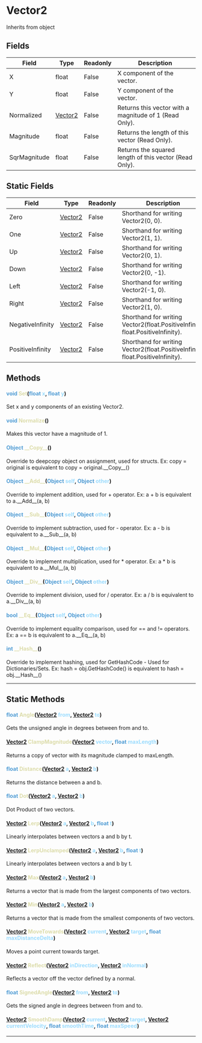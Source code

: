 # Vector2
Inherits from object
## Fields
|Field|Type|Readonly|Description|
|---|---|---|---|
|X|float|False|X component of the vector.|
|Y|float|False|Y component of the vector.|
|Normalized|[Vector2](../objects/Vector2.md)|False|Returns this vector with a magnitude of 1 (Read Only).|
|Magnitude|float|False|Returns the length of this vector (Read Only).|
|SqrMagnitude|float|False|Returns the squared length of this vector (Read Only).|
## Static Fields
|Field|Type|Readonly|Description|
|---|---|---|---|
|Zero|[Vector2](../objects/Vector2.md)|False|Shorthand for writing Vector2(0, 0).|
|One|[Vector2](../objects/Vector2.md)|False|Shorthand for writing Vector2(1, 1).|
|Up|[Vector2](../objects/Vector2.md)|False|Shorthand for writing Vector2(0, 1).|
|Down|[Vector2](../objects/Vector2.md)|False|Shorthand for writing Vector2(0, -1).|
|Left|[Vector2](../objects/Vector2.md)|False|Shorthand for writing Vector2(-1, 0).|
|Right|[Vector2](../objects/Vector2.md)|False|Shorthand for writing Vector2(1, 0).|
|NegativeInfinity|[Vector2](../objects/Vector2.md)|False|Shorthand for writing Vector2(float.PositiveInfinity, float.PositiveInfinity).|
|PositiveInfinity|[Vector2](../objects/Vector2.md)|False|Shorthand for writing Vector2(float.PositiveInfinity, float.PositiveInfinity).|
## Methods
#### <span style="color:#509cd4">void</span> <span style="color:#dcdcaa">Set</span>(<span style="color:#509cd4">float</span> <span style="color:#9cdcfe">x</span>, <span style="color:#509cd4">float</span> <span style="color:#9cdcfe">y</span>)
Set x and y components of an existing Vector2.
#### <span style="color:#509cd4">void</span> <span style="color:#dcdcaa">Normalize</span>()
Makes this vector have a magnitude of 1.
#### <span style="color:#509cd4">Object</span> <span style="color:#dcdcaa">\_\_Copy\_\_</span>()
Override to deepcopy object on assignment, used for structs. Ex: copy = original is equivalent to copy = original.\_\_Copy\_\_()
#### <span style="color:#509cd4">Object</span> <span style="color:#dcdcaa">\_\_Add\_\_</span>(<span style="color:#509cd4">Object</span> <span style="color:#9cdcfe">self</span>, <span style="color:#509cd4">Object</span> <span style="color:#9cdcfe">other</span>)
Override to implement addition, used for + operator. Ex: a + b is equivalent to a.\_\_Add\_\_(a, b)
#### <span style="color:#509cd4">Object</span> <span style="color:#dcdcaa">\_\_Sub\_\_</span>(<span style="color:#509cd4">Object</span> <span style="color:#9cdcfe">self</span>, <span style="color:#509cd4">Object</span> <span style="color:#9cdcfe">other</span>)
Override to implement subtraction, used for - operator. Ex: a - b is equivalent to a.\_\_Sub\_\_(a, b)
#### <span style="color:#509cd4">Object</span> <span style="color:#dcdcaa">\_\_Mul\_\_</span>(<span style="color:#509cd4">Object</span> <span style="color:#9cdcfe">self</span>, <span style="color:#509cd4">Object</span> <span style="color:#9cdcfe">other</span>)
Override to implement multiplication, used for * operator. Ex: a * b is equivalent to a.\_\_Mul\_\_(a, b)
#### <span style="color:#509cd4">Object</span> <span style="color:#dcdcaa">\_\_Div\_\_</span>(<span style="color:#509cd4">Object</span> <span style="color:#9cdcfe">self</span>, <span style="color:#509cd4">Object</span> <span style="color:#9cdcfe">other</span>)
Override to implement division, used for / operator. Ex: a / b is equivalent to a.\_\_Div\_\_(a, b)
#### <span style="color:#509cd4">bool</span> <span style="color:#dcdcaa">\_\_Eq\_\_</span>(<span style="color:#509cd4">Object</span> <span style="color:#9cdcfe">self</span>, <span style="color:#509cd4">Object</span> <span style="color:#9cdcfe">other</span>)
Override to implement equality comparison, used for == and != operators. Ex: a == b is equivalent to a.\_\_Eq\_\_(a, b)
#### <span style="color:#509cd4">int</span> <span style="color:#dcdcaa">\_\_Hash\_\_</span>()
Override to implement hashing, used for GetHashCode - Used for Dictionaries/Sets. Ex: hash = obj.GetHashCode() is equivalent to hash = obj.\_\_Hash\_\_()

---

## Static Methods
#### <span style="color:#509cd4">float</span> <span style="color:#dcdcaa">Angle</span>(<span style="color:#509cd4">[Vector2](../objects/Vector2.md)</span> <span style="color:#9cdcfe">from</span>, <span style="color:#509cd4">[Vector2](../objects/Vector2.md)</span> <span style="color:#9cdcfe">to</span>)
Gets the unsigned angle in degrees between from and to.
#### <span style="color:#509cd4">[Vector2](../objects/Vector2.md)</span> <span style="color:#dcdcaa">ClampMagnitude</span>(<span style="color:#509cd4">[Vector2](../objects/Vector2.md)</span> <span style="color:#9cdcfe">vector</span>, <span style="color:#509cd4">float</span> <span style="color:#9cdcfe">maxLength</span>)
Returns a copy of vector with its magnitude clamped to maxLength.
#### <span style="color:#509cd4">float</span> <span style="color:#dcdcaa">Distance</span>(<span style="color:#509cd4">[Vector2](../objects/Vector2.md)</span> <span style="color:#9cdcfe">a</span>, <span style="color:#509cd4">[Vector2](../objects/Vector2.md)</span> <span style="color:#9cdcfe">b</span>)
Returns the distance between a and b.
#### <span style="color:#509cd4">float</span> <span style="color:#dcdcaa">Dot</span>(<span style="color:#509cd4">[Vector2](../objects/Vector2.md)</span> <span style="color:#9cdcfe">a</span>, <span style="color:#509cd4">[Vector2](../objects/Vector2.md)</span> <span style="color:#9cdcfe">b</span>)
Dot Product of two vectors.
#### <span style="color:#509cd4">[Vector2](../objects/Vector2.md)</span> <span style="color:#dcdcaa">Lerp</span>(<span style="color:#509cd4">[Vector2](../objects/Vector2.md)</span> <span style="color:#9cdcfe">a</span>, <span style="color:#509cd4">[Vector2](../objects/Vector2.md)</span> <span style="color:#9cdcfe">b</span>, <span style="color:#509cd4">float</span> <span style="color:#9cdcfe">t</span>)
Linearly interpolates between vectors a and b by t.
#### <span style="color:#509cd4">[Vector2](../objects/Vector2.md)</span> <span style="color:#dcdcaa">LerpUnclamped</span>(<span style="color:#509cd4">[Vector2](../objects/Vector2.md)</span> <span style="color:#9cdcfe">a</span>, <span style="color:#509cd4">[Vector2](../objects/Vector2.md)</span> <span style="color:#9cdcfe">b</span>, <span style="color:#509cd4">float</span> <span style="color:#9cdcfe">t</span>)
Linearly interpolates between vectors a and b by t.
#### <span style="color:#509cd4">[Vector2](../objects/Vector2.md)</span> <span style="color:#dcdcaa">Max</span>(<span style="color:#509cd4">[Vector2](../objects/Vector2.md)</span> <span style="color:#9cdcfe">a</span>, <span style="color:#509cd4">[Vector2](../objects/Vector2.md)</span> <span style="color:#9cdcfe">b</span>)
Returns a vector that is made from the largest components of two vectors.
#### <span style="color:#509cd4">[Vector2](../objects/Vector2.md)</span> <span style="color:#dcdcaa">Min</span>(<span style="color:#509cd4">[Vector2](../objects/Vector2.md)</span> <span style="color:#9cdcfe">a</span>, <span style="color:#509cd4">[Vector2](../objects/Vector2.md)</span> <span style="color:#9cdcfe">b</span>)
Returns a vector that is made from the smallest components of two vectors.
#### <span style="color:#509cd4">[Vector2](../objects/Vector2.md)</span> <span style="color:#dcdcaa">MoveTowards</span>(<span style="color:#509cd4">[Vector2](../objects/Vector2.md)</span> <span style="color:#9cdcfe">current</span>, <span style="color:#509cd4">[Vector2](../objects/Vector2.md)</span> <span style="color:#9cdcfe">target</span>, <span style="color:#509cd4">float</span> <span style="color:#9cdcfe">maxDistanceDelta</span>)
Moves a point current towards target.
#### <span style="color:#509cd4">[Vector2](../objects/Vector2.md)</span> <span style="color:#dcdcaa">Reflect</span>(<span style="color:#509cd4">[Vector2](../objects/Vector2.md)</span> <span style="color:#9cdcfe">inDirection</span>, <span style="color:#509cd4">[Vector2](../objects/Vector2.md)</span> <span style="color:#9cdcfe">inNormal</span>)
Reflects a vector off the vector defined by a normal.
#### <span style="color:#509cd4">float</span> <span style="color:#dcdcaa">SignedAngle</span>(<span style="color:#509cd4">[Vector2](../objects/Vector2.md)</span> <span style="color:#9cdcfe">from</span>, <span style="color:#509cd4">[Vector2](../objects/Vector2.md)</span> <span style="color:#9cdcfe">to</span>)
Gets the signed angle in degrees between from and to.
#### <span style="color:#509cd4">[Vector2](../objects/Vector2.md)</span> <span style="color:#dcdcaa">SmoothDamp</span>(<span style="color:#509cd4">[Vector2](../objects/Vector2.md)</span> <span style="color:#9cdcfe">current</span>, <span style="color:#509cd4">[Vector2](../objects/Vector2.md)</span> <span style="color:#9cdcfe">target</span>, <span style="color:#509cd4">[Vector2](../objects/Vector2.md)</span> <span style="color:#9cdcfe">currentVelocity</span>, <span style="color:#509cd4">float</span> <span style="color:#9cdcfe">smoothTime</span>, <span style="color:#509cd4">float</span> <span style="color:#9cdcfe">maxSpeed</span>)


---

